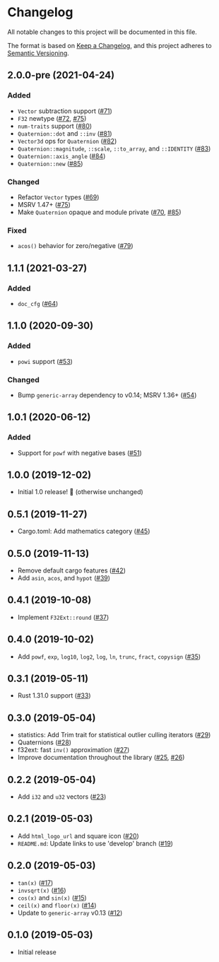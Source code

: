 # Changelog
All notable changes to this project will be documented in this file.

The format is based on [Keep a Changelog](https://keepachangelog.com/en/1.0.0/),
and this project adheres to [Semantic Versioning](https://semver.org/spec/v2.0.0.html).

## 2.0.0-pre (2021-04-24)
### Added
- `Vector` subtraction support ([#71])
- `F32` newtype ([#72], [#75])
- `num-traits` support ([#80])
- `Quaternion::dot` and `::inv` ([#81])
- `Vector3d` ops for `Quaternion` ([#82])
- `Quaternion::magnitude`, `::scale`, `::to_array`, and `::IDENTITY` ([#83])
- `Quaternion::axis_angle` ([#84])
- `Quaternion::new` ([#85])

### Changed
- Refactor `Vector` types ([#69])
- MSRV 1.47+ ([#75])
- Make `Quaternion` opaque and module private ([#70], [#85])

### Fixed
- `acos()` behavior for zero/negative ([#79])

[#69]: https://github.com/tarcieri/micromath/pull/69
[#70]: https://github.com/tarcieri/micromath/pull/70
[#71]: https://github.com/tarcieri/micromath/pull/71
[#72]: https://github.com/tarcieri/micromath/pull/72
[#75]: https://github.com/tarcieri/micromath/pull/75
[#79]: https://github.com/tarcieri/micromath/pull/79
[#80]: https://github.com/tarcieri/micromath/pull/80
[#81]: https://github.com/tarcieri/micromath/pull/81
[#82]: https://github.com/tarcieri/micromath/pull/82
[#83]: https://github.com/tarcieri/micromath/pull/83
[#84]: https://github.com/tarcieri/micromath/pull/84
[#85]: https://github.com/tarcieri/micromath/pull/85

## 1.1.1 (2021-03-27)
### Added
- `doc_cfg` ([#64])

[#64]: https://github.com/tarcieri/micromath/pull/64

## 1.1.0 (2020-09-30)
### Added
- `powi` support ([#53])

### Changed
- Bump `generic-array` dependency to v0.14; MSRV 1.36+ ([#54])

[#54]: https://github.com/tarcieri/micromath/pull/54
[#53]: https://github.com/tarcieri/micromath/pull/53

## 1.0.1 (2020-06-12)
### Added
- Support for `powf` with negative bases ([#51])

[#51]: https://github.com/tarcieri/micromath/pull/51

## 1.0.0 (2019-12-02)
- Initial 1.0 release! 🎉 (otherwise unchanged)

## 0.5.1 (2019-11-27)
- Cargo.toml: Add mathematics category ([#45])

[#45]: https://github.com/tarcieri/micromath/pull/45

## 0.5.0 (2019-11-13)
- Remove default cargo features ([#42])
- Add `asin`, `acos`, and `hypot` ([#39])

[#42]: https://github.com/tarcieri/micromath/pull/42
[#39]: https://github.com/tarcieri/micromath/pull/39

## 0.4.1 (2019-10-08)
- Implement `F32Ext::round` ([#37])

[#37]: https://github.com/tarcieri/micromath/pull/37

## 0.4.0 (2019-10-02)
- Add `powf`, `exp`, `log10`, `log2`, `log`, `ln`, `trunc`, `fract`, `copysign` ([#35])

[#35]: https://github.com/tarcieri/micromath/pull/35

## 0.3.1 (2019-05-11)
- Rust 1.31.0 support ([#33])

[#33]: https://github.com/tarcieri/micromath/pull/33

## 0.3.0 (2019-05-04)
- statistics: Add Trim trait for statistical outlier culling iterators ([#29])
- Quaternions ([#28])
- f32ext: fast `inv()` approximation ([#27])
- Improve documentation throughout the library ([#25], [#26])

[#29]: https://github.com/tarcieri/micromath/pull/29
[#28]: https://github.com/tarcieri/micromath/pull/28
[#27]: https://github.com/tarcieri/micromath/pull/27
[#26]: https://github.com/tarcieri/micromath/pull/26
[#25]: https://github.com/tarcieri/micromath/pull/25

## 0.2.2 (2019-05-04)
- Add `i32` and `u32` vectors ([#23])

[#23]: https://github.com/tarcieri/micromath/pull/23

## 0.2.1 (2019-05-03)
- Add `html_logo_url` and square icon ([#20])
- `README.md`: Update links to use 'develop' branch ([#19])

[#20]: https://github.com/tarcieri/micromath/pull/20
[#19]: https://github.com/tarcieri/micromath/pull/19

## 0.2.0 (2019-05-03)
- `tan(x)` ([#17])
- `invsqrt(x)` ([#16])
- `cos(x)` and `sin(x)` ([#15])
- `ceil(x)` and `floor(x)` ([#14])
- Update to `generic-array` v0.13 ([#12])

[#17]: https://github.com/tarcieri/micromath/pull/17
[#16]: https://github.com/tarcieri/micromath/pull/16
[#15]: https://github.com/tarcieri/micromath/pull/15
[#14]: https://github.com/tarcieri/micromath/pull/14
[#12]: https://github.com/tarcieri/micromath/pull/12

## 0.1.0 (2019-05-03)
- Initial release
